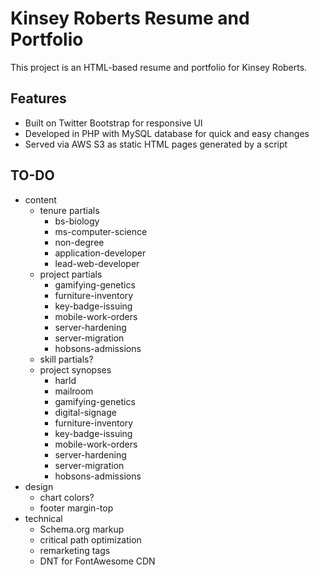 # Kinsey Roberts Resume and Portfolio
This project is an HTML-based resume and portfolio for Kinsey Roberts.

## Features
* Built on Twitter Bootstrap for responsive UI
* Developed in PHP with MySQL database for quick and easy changes
* Served via AWS S3 as static HTML pages generated by a script

## TO-DO
* content
    * tenure partials
        * bs-biology
        * ms-computer-science
        * non-degree
        * application-developer
        * lead-web-developer
    * project partials
        * gamifying-genetics
        * furniture-inventory
        * key-badge-issuing
        * mobile-work-orders
        * server-hardening
        * server-migration
        * hobsons-admissions
    * skill partials?
    * project synopses
        * harld
        * mailroom
        * gamifying-genetics
        * digital-signage
        * furniture-inventory
        * key-badge-issuing
        * mobile-work-orders
        * server-hardening
        * server-migration
        * hobsons-admissions
* design
    * chart colors?
    * footer margin-top
* technical
    * Schema.org markup
    * critical path optimization
    * remarketing tags
    * DNT for FontAwesome CDN
